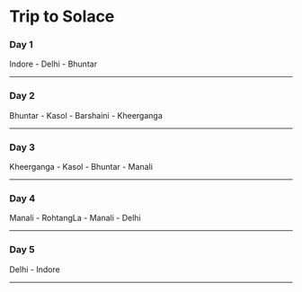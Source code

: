 # Trip to Solace

### Day 1 

Indore - Delhi - Bhuntar

---------------------------------------------------------

### Day 2 

Bhuntar - Kasol - Barshaini - Kheerganga

---------------------------------------------------------

### Day 3

Kheerganga - Kasol - Bhuntar - Manali

---------------------------------------------------------

### Day 4 

Manali - RohtangLa - Manali - Delhi

---------------------------------------------------------

### Day 5

Delhi - Indore

---------------------------------------------------------
